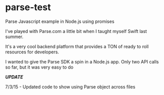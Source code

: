 # parse-test
Parse Javascript example in Node.js using promises

I've played with Parse.com a little bit when I taught myself Swift last summer.

It's a very cool backend platform that provides a TON of ready to roll resources
for developers.

I wanted to give the Parse SDK a spin in a Node.js app. Only two API calls so far, but
it was very easy to do

***UPDATE***

7/3/15 - Updated code to show using Parse object across files


